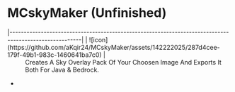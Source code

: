 <h1>MCskyMaker (Unfinished)</h1>
  |-------------------------------------------------------------------------------------------------------| 
  |  ![icon](https://github.com/aKqir24/MCskyMaker/assets/142222025/287d4cee-179f-49b1-983c-1460641ba7c0) | 
  
<dd>Creates A Sky Overlay Pack Of Your Choosen Image And Exports It Both For Java & Bedrock.</dd>
<ul>
  <li></li>
</ul>
